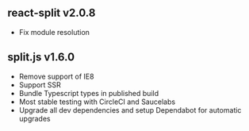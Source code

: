 ## react-split v2.0.8
- Fix module resolution

## split.js v1.6.0
- Remove support of IE8
- Support SSR
- Bundle Typescript types in published build
- Most stable testing with CircleCI and Saucelabs
- Upgrade all dev dependencies and setup Dependabot for automatic upgrades

